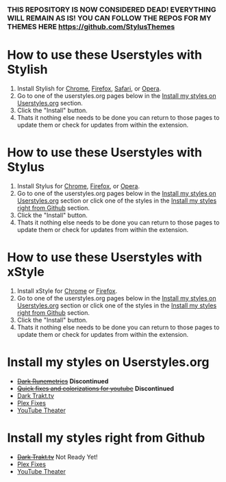 ### THIS REPOSITORY IS NOW CONSIDERED DEAD! EVERYTHING WILL REMAIN AS IS! YOU CAN FOLLOW THE REPOS FOR MY THEMES HERE https://github.com/StylusThemes ###

# How to use these Userstyles with Stylish

1. Install Stylish for [Chrome](https://chrome.google.com/webstore/detail/fjnbnpbmkenffdnngjfgmeleoegfcffe), [Firefox](https://addons.mozilla.org/en-US/firefox/addon/stylish), [Safari](http://sobolev.us/stylish/), or [Opera](https://addons.opera.com/extensions/details/stylish/).
2. Go to one of the userstyles.org pages below in the [Install my styles on Userstyles.org](https://github.com/JourneyOver/My-Userstyles#install-my-styles-on-userstylesorg) section.
3. Click the "Install" button.
4. Thats it nothing else needs to be done you can return to those pages to update them or check for updates from within the extension.

# How to use these Userstyles with Stylus

1. Install Stylus for [Chrome](https://chrome.google.com/webstore/detail/stylus/clngdbkpkpeebahjckkjfobafhncgmne), [Firefox](https://addons.mozilla.org/firefox/addon/styl-us/), or [Opera](https://addons.opera.com/en/extensions/details/stylus/).
2. Go to one of the userstyles.org pages below in the [Install my styles on Userstyles.org](https://github.com/JourneyOver/My-Userstyles#install-my-styles-on-userstylesorg) section or click one of the styles in the [Install my styles right from Github](https://github.com/JourneyOver/My-Userstyles#install-my-styles-right-from-github) section.
3. Click the "Install" button.
4. Thats it nothing else needs to be done you can return to those pages to update them or check for updates from within the extension.

# How to use these Userstyles with xStyle

1. Install xStyle for [Chrome](https://chrome.google.com/webstore/detail/xstyle/hncgkmhphmncjohllpoleelnibpmccpj) or [Firefox](https://addons.mozilla.org/firefox/addon/xstyle/).
2. Go to one of the userstyles.org pages below in the [Install my styles on Userstyles.org](https://github.com/JourneyOver/My-Userstyles#install-my-styles-on-userstylesorg) section or click one of the styles in the [Install my styles right from Github](https://github.com/JourneyOver/My-Userstyles#install-my-styles-right-from-github) section.
3. Click the "Install" button.
4. Thats it nothing else needs to be done you can return to those pages to update them or check for updates from within the extension.

# Install my styles on Userstyles.org

- ~~[Dark Runemetrics](https://userstyles.org/styles/128866/dark-runemetrics)~~ **Discontinued**
- ~~[Quick fixes and colorizations for youtube](https://userstyles.org/styles/137220/quick-fixes-and-colorizations-for-youtube)~~ **Discontinued**
- [Dark Trakt.tv](https://userstyles.org/styles/125666/dark-trakt-tv)
- [Plex Fixes](https://userstyles.org/styles/139979/plex-fixes)
- [YouTube Theater](https://userstyles.org/styles/160362/youtube-theater)

# Install my styles right from Github

- ~~[Dark Trakt.tv](https://raw.githubusercontent.com/StylusThemes/Trakt-Dark/style.user.css)~~ Not Ready Yet!
- [Plex Fixes](https://raw.githubusercontent.com/StylusThemes/Plex-Fixes/style.user.css)
- [YouTube Theater](https://raw.githubusercontent.com/StylusThemes/YouTube-Theater/style.user.css)
